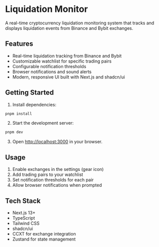 # Liquidation Monitor

A real-time cryptocurrency liquidation monitoring system that tracks and displays liquidation events from Binance and Bybit exchanges.

## Features

- Real-time liquidation tracking from Binance and Bybit
- Customizable watchlist for specific trading pairs
- Configurable notification thresholds
- Browser notifications and sound alerts
- Modern, responsive UI built with Next.js and shadcn/ui

## Getting Started

1. Install dependencies:
```bash
pnpm install
```

2. Start the development server:
```bash
pnpm dev
```

3. Open [http://localhost:3000](http://localhost:3000) in your browser.

## Usage

1. Enable exchanges in the settings (gear icon)
2. Add trading pairs to your watchlist
3. Set notification thresholds for each pair
4. Allow browser notifications when prompted

## Tech Stack

- Next.js 13+
- TypeScript
- Tailwind CSS
- shadcn/ui
- CCXT for exchange integration
- Zustand for state management
